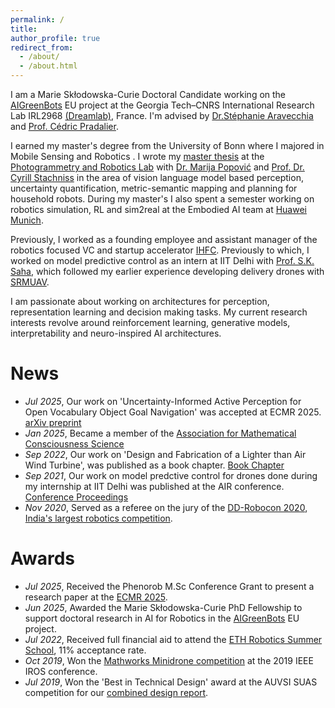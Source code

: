 ```yaml
---
permalink: /
title: 
author_profile: true
redirect_from: 
  - /about/
  - /about.html
---
```

I am a Marie Skłodowska-Curie Doctoral Candidate working on the [AIGreenBots](https://aigreenbots.eu) EU project at the Georgia Tech–CNRS International Research Lab IRL2968 [(Dreamlab)](https://dream.georgiatech-metz.fr), France. I'm advised by [Dr.Stéphanie Aravecchia](https://scholar.google.com/citations?user=tzDLDw8AAAAJ&hl=en) and [Prof. Cédric Pradalier](https://scholar.google.com/citations?user=4_1DZoYAAAAJ&hl=en). 

I earned my master's degree from the University of Bonn where I majored in Mobile Sensing and Robotics . I wrote my [master thesis](http://baj31415.github.io/files/2024bajpaimsc.pdf) at the [Photogrammetry and Robotics Lab](https://www.ipb.uni-bonn.de/index.html) with [Dr. Marija Popović](https://scholar.google.com/citations?hl=en&user=XON8iQoAAAAJ&view_op=list_works&sortby=pubdate) and [Prof. Dr. Cyrill Stachniss](https://scholar.google.com/citations?hl=en&user=8vib2lAAAAAJ&view_op=list_works&sortby=pubdate) in the area of vision language model based perception, uncertainty quantification, metric-semantic mapping and planning for household robots. During my master's I also spent a semester working on robotics simulation, RL and sim2real at the Embodied AI team at [Huawei Munich](https://huaweiresearchcentergermanyaustria.teamtailor.com/departments/intelligent-cloud-technologies-laboratory). 

Previously, I worked as a founding employee and assistant manager of the robotics focused VC and startup accelerator [IHFC](https://www.ihfc.co.in/). Previously to which, I worked on model predictive control as an intern at IIT Delhi with [Prof. S.K. Saha](https://scholar.google.co.in/citations?hl=en&user=9Td4hFMAAAAJ&view_op=list_works&sortby=pubdate), which followed my earlier experience developing delivery drones with [SRMUAV](https://www.youtube.com/@srmuav3921).

I am passionate about working on architectures for perception, representation learning and decision making tasks. My current research interests revolve around reinforcement learning, generative models, interpretability and neuro-inspired AI architectures. 

# News

- *Jul 2025*, Our work on 'Uncertainty-Informed Active Perception for Open Vocabulary Object Goal Navigation' was accepted at ECMR 2025. [arXiv preprint](https://arxiv.org/abs/2506.13367)
- *Jan 2025*, Became a member of the [Association for Mathematical Consciousness Science](https://amcs-community.org/) 
- *Sep 2022*, Our work on 'Design and Fabrication of a Lighter than Air Wind Turbine', was published as a book chapter. [Book Chapter](https://link.springer.com/chapter/10.1007/978-981-16-8274-2_3)
- *Sep 2021*, Our work on model predctive control for drones done during my internship at IIT Delhi was published at the AIR conference. [Conference Proceedings](https://dl.acm.org/doi/abs/10.1145/3478586.3478604)
- *Nov 2020*, Served as a referee on the jury of the [DD-Robocon 2020](https://diamond.iitd.ac.in/event-dd-robocon.php), [India's largest robotics competition](https://ddrobocon.iitd.ac.in/).

# Awards

- *Jul 2025*, Received the Phenorob M.Sc Conference Grant to present a research paper at the [ECMR 2025](https://ecmr2025.dei.unipd.it).
- *Jun 2025*, Awarded the Marie Skłodowska-Curie PhD Fellowship to support doctoral research in AI for Robotics in the [AIGreenBots](https://aigreenbots.eu) EU project.
- *Jul 2022*, Received full financial aid to attend the [ETH Robotics Summer School](https://robotics-summerschool.ethz.ch/), 11% acceptance rate.
- *Oct 2019*, Won the [Mathworks Minidrone competition](https://www.mathworks.com/academia/students/competitions/minidrones/winners.html#IROS2019) at the 2019 IEEE IROS conference.
- *Jul 2019*, Won the 'Best in Technical Design' award at the AUVSI SUAS competition for our [combined design report](http://baj31415.github.io/files/2019srmuavCDR.pdf).

